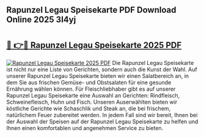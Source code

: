 ## Rapunzel Legau Speisekarte PDF Download Online 2025 3I4yj

# <h2><a href="http://gccc1t1.nevu.top/?p=Rapunzel+Legau+Speisekarte">🔗 👉🔴 Rapunzel Legau Speisekarte 2025 PDF</a></h2>

[![Rapunzel Legau Speisekarte 2025 PDF](https://i.imgur.com/dBaPXMq.png)](http://gccc1t1.nevu.top/?p=Rapunzel+Legau+Speisekarte)
Die Rapunzel Legau Speisekarte ist nicht nur eine Liste von Gerichten, sondern auch die Kunst der Wahl. Auf unserer Rapunzel Legau Speisekarte bieten wir einen Salatbereich an, in dem Sie aus frischen Gemüse- und Obstsalaten für eine gesunde Ernährung wählen können. Für Fleischliebhaber gibt es auf unserer Rapunzel Legau Speisekarte eine Auswahl an Gerichten: Rindfleisch, Schweinefleisch, Huhn und Fisch. Unseren Auserwählten bieten wir köstliche Gerichte wie Schaschlik und Steak an, die bei frischem, natürlichem Feuer zubereitet werden. In jedem Fall sind wir bereit, Ihnen bei der Auswahl der Speisen auf der Rapunzel Legau Speisekarte zu helfen und Ihnen einen komfortablen und angenehmen Service zu bieten.
